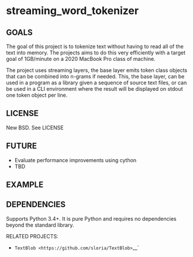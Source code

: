 # streaming_word_tokenizer


GOALS
-----

The goal of this project is to tokenize text without having to read all of the text
into memory. The projects aims to do this very efficiently with a target goal of
1GB/minute on a 2020 MacBook Pro class of machine.

The project uses streaming layers, the base layer emits token class objects that
can be combined into n-grams if needed. This, the base layer, can be used in a
program as a library given a sequence of source text files, or can be used in a
CLI environment where the result will be displayed on stdout one token object per
line.

LICENSE
-------

New BSD. See LICENSE

FUTURE
------

  - Evaluate performance improvements using cython
  - TBD

EXAMPLE
-------

DEPENDENCIES
------------

Supports Python 3.4+. It is pure Python and requires no dependencies beyond the
standard library.

RELATED PROJECTS:

  - `TextBlob <https://github.com/sloria/TextBlob>`__`
